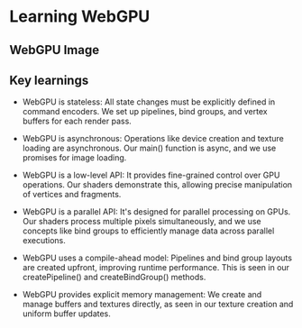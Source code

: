 # Learning WebGPU

## WebGPU Image

## Key learnings

- WebGPU is stateless: All state changes must be explicitly defined in command encoders. We set up pipelines, bind groups, and vertex buffers for each render pass.

- WebGPU is asynchronous: Operations like device creation and texture loading are asynchronous. Our main() function is async, and we use promises for image loading.

- WebGPU is a low-level API: It provides fine-grained control over GPU operations. Our shaders demonstrate this, allowing precise manipulation of vertices and fragments.

- WebGPU is a parallel API: It's designed for parallel processing on GPUs. Our shaders process multiple pixels simultaneously, and we use concepts like bind groups to efficiently manage data across parallel executions.

- WebGPU uses a compile-ahead model: Pipelines and bind group layouts are created upfront, improving runtime performance. This is seen in our createPipeline() and createBindGroup() methods.

- WebGPU provides explicit memory management: We create and manage buffers and textures directly, as seen in our texture creation and uniform buffer updates.
